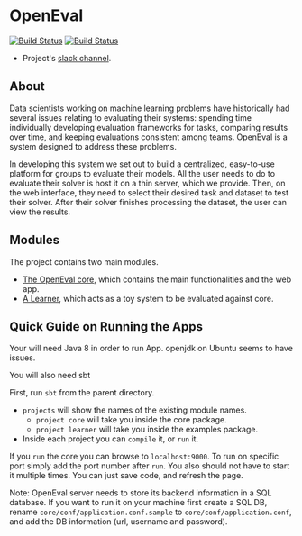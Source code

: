 # OpenEval 

[![Build Status](https://semaphoreci.com/api/v1/projects/4f27c2b5-9ce3-4fca-95a1-064b60600f44/589884/badge.svg)](https://semaphoreci.com/danyaljj/open-eval)
[![Build Status](https://travis-ci.org/IllinoisCogComp/open-eval.svg?branch=master)](https://travis-ci.org/IllinoisCogComp/open-eval)

- Project's [slack channel](https://cogcomp.slack.com/messages/open-eval/).

## About 
Data scientists working on machine learning problems have historically had several issues
relating to evaluating their systems: spending time individually developing
evaluation frameworks for tasks, comparing results over time, and keeping evaluations
consistent among teams. OpenEval is a system designed to address these problems.

In developing this system we set out to build a centralized, easy-to-use platform for groups to
evaluate their models. All the user needs to do to evaluate their solver is host it on a thin server,
which we provide. Then, on the web interface, they need to select their desired task and dataset
to test their solver. After their solver finishes processing the dataset, the user can view
the results.

## Modules  
The project contains two main modules. 

 - [The OpenEval core](core/), which contains the main functionalities and the web app. 
 - [A Learner](learner/), which acts as a toy system to be evaluated against core. 

## Quick Guide on Running the Apps
Your will need Java 8 in order to run App. openjdk on Ubuntu seems to have issues.

You will also need sbt

First, run `sbt` from the parent directory. 

- `projects` will show the names of the existing module names. 
    - `project core` will take you inside the core package.  
    -  `project learner` will take you inside the examples package.
- Inside each project you can `compile` it, or `run` it. 

If you `run` the core you can browse to `localhost:9000`. To run on specific port simply add the port number after `run`. 
You also should not have to start it multiple times. You can just save code, and refresh the page. 

Note: OpenEval server needs to store its backend information in a SQL database. If you want to run it on your machine 
  first create a SQL DB, rename `core/conf/application.conf.sample` to `core/conf/application.conf`, and add the 
  DB information (url, username and password).
   
